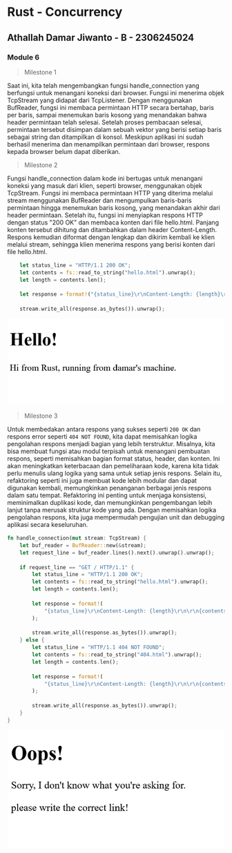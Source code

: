 # Rust - Concurrency

## Athallah Damar Jiwanto - B - 2306245024

### Module 6

> Milestone 1

Saat ini, kita telah mengembangkan fungsi handle_connection yang berfungsi untuk menangani koneksi dari browser. Fungsi ini menerima objek TcpStream yang didapat dari TcpListener. Dengan menggunakan BufReader, fungsi ini membaca permintaan HTTP secara bertahap, baris per baris, sampai menemukan baris kosong yang menandakan bahwa header permintaan telah selesai. Setelah proses pembacaan selesai, permintaan tersebut disimpan dalam sebuah vektor yang berisi setiap baris sebagai string dan ditampilkan di konsol. Meskipun aplikasi ini sudah berhasil menerima dan menampilkan permintaan dari browser, respons kepada browser belum dapat diberikan.

> Milestone 2

Fungsi handle_connection dalam kode ini bertugas untuk menangani koneksi yang masuk dari klien, seperti browser, menggunakan objek TcpStream. Fungsi ini membaca permintaan HTTP yang diterima melalui stream menggunakan BufReader dan mengumpulkan baris-baris permintaan hingga menemukan baris kosong, yang menandakan akhir dari header permintaan. Setelah itu, fungsi ini menyiapkan respons HTTP dengan status "200 OK" dan membaca konten dari file hello.html. Panjang konten tersebut dihitung dan ditambahkan dalam header Content-Length. Respons kemudian diformat dengan lengkap dan dikirim kembali ke klien melalui stream, sehingga klien menerima respons yang berisi konten dari file hello.html.

```rust
    let status_line = "HTTP/1.1 200 OK";
    let contents = fs::read_to_string("hello.html").unwrap();
    let length = contents.len();

    let response = format!("{status_line}\r\nContent-Length: {length}\r\n\r\n{contents}");

    stream.write_all(response.as_bytes()).unwrap();
```

![hello-html](images/commit2.png)

> Milestone 3

Untuk membedakan antara respons yang sukses seperti `200 OK` dan respons error seperti `404 NOT FOUND`, kita dapat memisahkan logika pengolahan respons menjadi bagian yang lebih terstruktur. Misalnya, kita bisa membuat fungsi atau modul terpisah untuk menangani pembuatan respons, seperti memisahkan bagian format status, header, dan konten. Ini akan meningkatkan keterbacaan dan pemeliharaan kode, karena kita tidak perlu menulis ulang logika yang sama untuk setiap jenis respons. Selain itu, refaktoring seperti ini juga membuat kode lebih modular dan dapat digunakan kembali, memungkinkan penanganan berbagai jenis respons dalam satu tempat. Refaktoring ini penting untuk menjaga konsistensi, meminimalkan duplikasi kode, dan memungkinkan pengembangan lebih lanjut tanpa merusak struktur kode yang ada. Dengan memisahkan logika pengolahan respons, kita juga mempermudah pengujian unit dan debugging aplikasi secara keseluruhan.

```rust
fn handle_connection(mut stream: TcpStream) {
    let buf_reader = BufReader::new(&stream);
    let request_line = buf_reader.lines().next().unwrap().unwrap();

    if request_line == "GET / HTTP/1.1" {
        let status_line = "HTTP/1.1 200 OK";
        let contents = fs::read_to_string("hello.html").unwrap();
        let length = contents.len();

        let response = format!(
            "{status_line}\r\nContent-Length: {length}\r\n\r\n{contents}"
        );

        stream.write_all(response.as_bytes()).unwrap();
    } else {
        let status_line = "HTTP/1.1 404 NOT FOUND";
        let contents = fs::read_to_string("404.html").unwrap();
        let length = contents.len();

        let response = format!(
            "{status_line}\r\nContent-Length: {length}\r\n\r\n{contents}"
        );

        stream.write_all(response.as_bytes()).unwrap();
    }
}
```

![404-html](images/commit3.png)